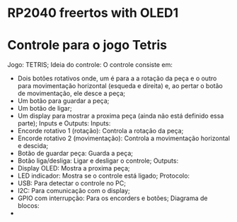 # RP2040 freertos with OLED1

# Controle para o jogo Tetris

Jogo: TETRIS;
Ideia do controle:
  O controle consiste em:
  - Dois botões rotativos onde, um é para a a rotação da peça e o outro para movimentação horizontal (esqueda e direita) e, ao pertar o botão de movimentação, ele desce a peça;
  - Um botão para guardar a peça;
  - Um botão de ligar;
  - Um display para mostrar a proxima peça (ainda não está definido essa parte);
Inputs e Outputs:
  Inputs:
  - Encorde rotativo 1 (rotação): Controla a rotação da peça;
  - Encorde rotativo 2 (movimentação): Controla a movimentação horizontal e descida;
  - Botão de guardar peça: Guarda a peça;
  - Botão liga/desliga: Ligar e desligar o controle;
  Outputs:
  - Display OLED: Mostra a proxima peça;
  - LED indicador: Mostra se o controle está ligado;
Protocolo:
  - USB: Para detectar o controle no PC;
  - I2C: Para comunicação com o display;
  - GPIO com interrupção: Para os encorders e botões;
Diagrama de blocos:
  - 
